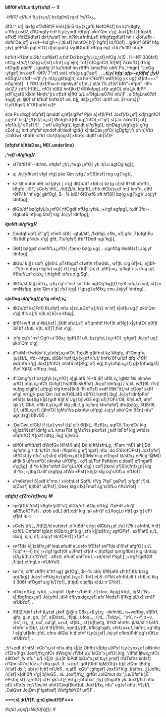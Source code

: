 **blIf0f ef/tLo tLyf{ofqf -- !)**

*-blIf0f ef/tLo tLy{x¿sf\] bz{gfjnf\]sgsf l;sfOx¿\_*

df3 !\^ ut\] laxfg sf7df8f}F kms\]{kl5 tLy{x¿af6 NofOPsf\] hn
kz\'kltgfy, a\'9fgLns07, d\'lQmgfy h:tf tLy{:yndf r9fpg\' pko\'Qm x\'g\]
Joxf\]/fsf\] hfgsf/L ePkl5 /fd\]Zj/d\\sf\] dxf;fu/sf\] hn, lt?klt
afnfhLsf\] kfkgfzgd\\sf\] hn / k\|ofu/fh -dxfs\'De_sf\]
u+uf--hd\'gf--;/:jtLsf\] hnnfO{ b\'j} hgfn\] ld;fOof\] . lgd{nf 6f9f hfg
;dy{ gePkl5 pgLnfO{ d}qLgu/s} lzjdlGb/df r9fpg egL d kz\'kltlt/ nfu\]F .

kz\'klt k\'Ubf dlGb/ cufl8sf\] a;fxf;Dd bz{gfyL{x¿sf\] nfOg /x\]5 .
!)--!@ 306fsf\] nfOg kf/u/\]/ bz{g u/\]sf\] cfnf\] cg\'ejn\] Tof\]
nfOgnfO{ 5f\]6f\] 7x¥ofO{ d klg nfOgd} plePF . lgodfg\';f/ kz\'kltdf hn
r9fP/ kms{Fb} ubf{ Ps ;Hhgn\] "ljleGg :yfgsf\] hn oxfF r9fP/ 7\"nf\] wd{
cfh{g ug{\'eof\] . ***...tLy{ hfg\' afp--cfdfsf ;fyÚ*** eG5g\\Ù
cfdf--a\'jf ;fy nUg gkfpg\]n\] ca hn k\'¥ofP/ wdf{h{g yk ug{\'xf\]nf==="
eGg\'eof\] . t\'?Gt} dxf/fhu\~h rqmkydf cf\]nL{ sl/a (% jif{sf
bfh\"÷efph\" -8f= dx\]Zj/ zdf{ hf\]8L\_ nfO{ e\]6\]/ hnf\]kxf/ 6S¥ofpg\]
zf\]r agfO{ sfo{¿k lbPF . jxfFx¿af6 k\|km\'Nntfk\"j{s cflzif k\|fKt u/L
a\'9fgLns07lt/ nfu\]F . a\'9fgLns07df zogfj:yL lji0f\'sf kfbdf hnfk{0f
u/L b\]j, lkt\[x¿nfO{ :d/0f u/L 3/ kms\]{/ tLyf{6gsf\] k\"0f{la/fd u/\]F
.

sl/a Ps dlxg\] ofqfsf\] qmddf cjnf\]slgPsf Pjd\\ a\]xf\]l/Psf
Joxf\]/fx¿sf\] k/fjt{gnfO{ ;a};fd\' k:s\]/ ;/f\]sf/Lx¿sf\] Wofgfsif{0f
ug{\'nfO{ cfˆgf\] st{Jo 7x¥ofO{ of\] sfof{u\|;/ ePsf\] 5\' . ;\'wf/
ul/g\'kg\]{, lgoldt ul/g\'kg\]{, cjnDag ul/g\'kg\]{ g\'tg cEof;x¿ h:tf
ofqfsf qmddf dl:tisdf lgld{t k\|ltlaDax¿nfO{ lgDgfg\';f/ pNn\]Vb}
;DalGwt kIfaf6 ;d\'lrt sfof{Gjogsf\] xflb{s ck\]Iff ub{5f}F .

**[ofqfsf k\|ltlaDax¿ M]{.underline}**

***;\'wf/ ul/g\'kg\]{***

- sf7df8f}F--lbNnL ofqfsf ;jf/L;fwgx¿nfO{ yk :t/Lo agfOg\'kg\]{,

- a; Joj:yfksn\] vfgf vfg\] pko\'Qm :yfg / xf\]6\]nsf\] rog ug{\'kg\]{,

- kz\'klt nufot a9L bz{gfyL{ x\'g\] dlGb/df xfdLn\] bz{g u/\]sf lt?klt
  afnfhL, kßgfe lji0f\', sGofs\'df/L, /fd\]Zj/d, ldgfIfL cflb dlGb/x¿df
  h:t} km\"n, cIftf r9fP/ k\"hf ug{ gkfOg\], \$--% ld6/ 6f9}af6 xft
  hf\]8\]/ bz{g ug{\'kg\]{ Joj:yf ldnfpg\],

- dlGb/df bz{gfyL{x¿nfO{ nfOgdf nfUg :yfoL ;+/rgf agfpg\], h;df
  3fd--kfgLaf6 hf\]lug 5tsf\] klg Joj:yf ldnfpg\],

***lgoldt ul/g\'kg\]{***

- /\]nofqf ubf{ cfˆgf\] cfwf/ sf8{ -gful/stf, /fxbfgL cflb\_ sf\] gfd,
  7\]ufgf;Fu l6s6df pNn\]v x\'g\] gfd, 7\]ufgfsf\] tfbfTDotf ug{\'kg\]{,

- l56f\] bz{gsf clenfifLx¿nfO{ ;f\]em} bz{g ug{ ...cgnfOg l6s6Úsf\]
  Joj:yf ldnfpg\],

- dlGb/ k\|j\]z ubf{ g\]kfnL pTkfbgdf cfwfl/t rf}aGbL, wf\]tL clg
  6f\]kL, nj\]bf--;\'?jfn nufpg clgjfo{ ug\]{ xf\] eg\] xfd\|f :jb\]zL
  pBf\]ux¿ :yfkgf / ;\~rfng u/L /f\]huf/Lsf cj;/x¿ l;h{gfdf ;xfos
  x\'g;Sg\],

- dlGb/sf k\|j\]zåf/x¿ :yfg cg\'s\"nsf snfTds agfOg\'kg\]{Ù h;df :yfgLo
  snf, sf}zn emNsfpg\' pko\'Qm x\'g\] ;fy} k:g\] / lg:sg\] af6fx¿ cnu
  Joj:yf ldnfpg\],

***cjnDag ul/g\'kg\]{ g\'tg cEof;x¿***

- dlGb/df kx\]Fnf\] 6Lsfsf\] nflu s\]z/LeGbf a\];f/s} w\'nf\] k\|of\]u
  ug{\' pko\'Qm x\'g\] tfls a\];f/ v\]tLn\] k\|\>o kfpg\],

- df6f÷wft\'sf a\'4bLksf\] ;§fdf sfutLsf\] af\]qmfdf Hof\]lt afNg\]
  k\|yfnfO{ a9fjf lbFbf sfutL v\]tL k\|f\]T;flxt x\'g\],

- :yfg cg\'s\"nsf Ogf/÷s\'08x¿ lgdf{0f u/L bz{gfyL{x¿nfO{ :gfgsf\]
  Joj:yf ug{\' pko\'Qm x\'g\],

- d\"ntM rf/wfdsf tLy{ofqLx¿nfO{ To;kl5 g\]kfnsf kz\'kltgfy, d\'lQmgfy,
  :ju{åf/L, /fd--hfgsL dlGb/ h:tf tLy{x¿df k\'u\]/ hnfk{0f u/\]df dfq
  k\"0f{ wd{nfe x\'g\] Joxf\]/fnfO{ lnÍaf6 hf\]8\\g\] xf\] eg\]
  tLy{ofqLx¿sf\] g\]kfnfudgsf\] ;Î\\of XjfQ} a9fpg ;lsg\],

- d\'lQmgfysf bz{gfyL{x¿nfO{ a\]gLaf6 %÷& j6f uf8Lx¿ lgMz\'Ns pknAw
  u/fO{ ofqLx¿nfO{ Gofgf\] hs\]6flb sk8fsf\] Joj:yf ldnfpg\] / s\]xL
  w/f}6L /fv\]/ nufpg clgjfo{ u/fpg\] clg kms\]{kl5 Iflt ePsf\] xsdf
  Ifltk\"lt{;lxt cGoyf sk8f w\'g\] vr{:j¿k pko\'Qm /sd w/f}6Laf6 s6fO{
  lkmtf{ lbg\] Joj:yf ldnfpFbf wfld{s ko{6g k\|j4{gdf 6\]jf k\'Ug\]
  b\]lvG5 eg\] uf\];fOFs\'08, kfyLe/f, afnf lqk\'/f;\'Gb/L cflb tLy{x¿df
  klg ;dLrLg lx;fan\] kbofqfsf\] dfu{bz{g, 3f\]8r9L ;\]jf, uf8Lx¿sf\]
  ;\]jfnfO{ lgMz\'Ns pknAw u/fpg\] Joj:yf pko\'Qm 9Ën\] nfu\" ug{ ;lsg\]
  b\]lvG5 .

- ;DalGwt dlGb/ jf tLy{:ynsf tl:j/ clÍt 6f\]kL, l6z6{x¿ agfO{ To;nfO{
  klg k\|j\]zz\'Nsdf ldnfg u/L kms{Fbf lgMz\'Ns pkxf/sf ¿kdf lbFbf klg
  wfld{s ofqfnfO{ /f\]rstf ldNg ;Sg\] b\]lvG5 .

- blIf0f ef/tlt/sf\] dWofGx !@M)) ah\];Dd k\|ftMsfnLg, ;fFem \^M))
  ah\];Dd lbjfsfnLg / tb\'k/fGt ;fod÷/flqsfnLg ef\]hgsf\] nflu ;do
  5\'6\\ofOPsf\] Joxf\]/fsf\] s8fOsf;fy nfu\" u/\]sfn\] xf\]6\]nx¿df
  k\|ftMsfnLg ef\]hgsf kl/sf/x¿ ePklg !@M)) ah\]kl5 u\|fxsnfO{ pknAw
  u/fOPg . o;f\] ul/Fbf Psftk{m c;dosf\] ef\]hgaf6 x\'g;Sg\] :jf:Yo
  k\|lts\"ntfdf Go\"gLs/0f x\'g\] / csf\]{tkm{ xf\]6\]njfnfx¿n\] klg
  :jf:Yo ;+j\]bgzLntf ckgfpg afWo ePsf\] kl/j\]z klg cg\'s/0fLo nfUof\]
  .

- k\'m6kfysf 5\]pdf k\"mn / xl/ofnLsf Sof/L /fVg 7fpF gePsf\] :yfgdf
  ;f\]xL b\[Zosf\] k\]l06ª ul/Psf\] ;Gbe{ klg cfk}Fmdf cg\'s/0fLo
  nfUbYof\] .

***ofqfsf cfZro{af\]wx¿ M***

- lqe\'jGtk\'/dsf\] kßgfe lji0f\'sf\] dlGb/df nfOg nfUg\] 7fpFdf afn\'jf
  laR5\\ofOPsf\] . zfob udL{ df};ddf klg ;a} afn\'jf c;}XogLo tftf\]
  gx\'g\] eP/ xf\]nf ls \<

- sGofs\'df/L, /fd\]Zj/d nufotsf ;d\'l›t6df cjl:yt dlGb/x¿sf ;fy} lt?klt
  afnfhL h:tf\] kxf8L Onfsfdf lgld{t dlGb/x¿df klg ljzfn k\|j\]zåf/x¿
  agfOPsf . sxfFaf6 s;/L, slxn\], s;n\] of\] Joj:yf ldnfOPsf\] xf\]nf \<

- snfTds k\|j\]zåf/x¿df leqLefudf eLdsfo 9\'Ëfsf snfTds d\'8\\sf afgfO{
  s;/L Toqf \*--!) tn\] ;+/rgf lgdf{0f ul/Psf\] xf\]nf \< jt{dfgsf
  qm\]gflbn\] klg ldnfpg sl7g k\|tLt x\'GYof\] . aflx/L efudf snfTds
  l;+xd/d/sf Psgf;\] ;+/rgf lgdf{0f jf:tjd} ct\'ngLo nfUbYof\] .

- km\"n, cIftf r9fP/ k\"hf ug{ gkfOg\], \$--% ld6/ 6f9}af6 xft hf\]8\]/
  bz{g ug{\'kg\]{ Joj:yf ePklg bz{gfyL{x¿sf\] Tof\] eL8 -lt?klt afnfhLdf
  t xfdLn\] klg !) 306f nfOgdf a:g\'k/\]Yof\]\_ jf:tjd} c:jefljs k\|tLt
  x\'GYof\] .

- nfOg nfUg\] :yfoL ;+/rgfdf 7fpF--7fpFdf zf}rfno, lkpg\] kfgL, lgMz\'Ns
  k\|;fbgfnox¿sf\] Joj:yfn\] ;d\[4 cfl:ys dgx¿sf\] afx\'Notfsf\] lj1fkg
  ul//x\] em}F nfUbYof\] .

- /fd\]Zj/ddf zfvf tLy{sf ¿kdf @@ s\'08x¿÷tLy{x¿ -dxfnIdL, u+wdfbg,
  sfjRrf, ujfo, gLn, gn, ;\]t\", a\|DdxtL, ;fljqL, ufoqL, ;/:jtL,
  ;Toldy{, ;\"of{, r+›f, z+v, ;Ss\', lzj, ;j{, uof, od\'gf, u+uf,
  sf\]8L\_ sf\] k\|fjwfg, lt?klt afnfhL jl/kl/sf \>Lef/L kfbfn\' dlGb/,
  zLnf tf\]/0fd\\, rqmtLy{d\\, kfkljgf;gd\\, cfsfzu+uf, hkfnL xg\'dfg /
  e\]g\'uf\]kfn :jfdL cfno dlGb/ h:tf zfvf tLy{x¿sf\] Joj:yf cfkm}Fdf
  cg\'s/0fLo nfUbYof\] .

;f/f+zdf d\"ntM lxGb\"x¿sf nflu dfq k\|j\]z Ohfht k\|bfg ul/Psf
tLy{:ynx¿df plNnlvt cfZro{hgs Joxf\]/fx¿nfO{ dWogh/ /fVbf u}/
lxGb\"x¿nfO{ klg ;\'/Iffsf ljlwx¿nfO{ s8fOsf ;fy nfu\" u/L k\|j\]z
:jLs\[lt lbPdf lxGb\"x¿sf tLy{:ynsf\] rfdTsfl/s snfsf\] d\'Qm s07n\]
k\|z+;f dfq gu/L tL ;+/rgf lgdf{0fdf lgM;Gb\]x b}jLzlQm ljBdfg /x\]sf\]
dx;\'; ub{y\] h:tf\] nfUb5 . o;af6 lxGb\" ;gftgsf\] Joxf\]/f klg
;j{sflns, ;j{JofkL /x\]sf\] k\|dfl0ft x\'g\] b\]lvG5 . oL Joxf\]/fx¿
lgtfGt JolQmut dx;\';Ls/0fsf k\|;Ë ePsfn\] st} s;}nfO{ cfFr gk\'uf\];\\
eGg\] ;bfu\|xsf ;fy} lj1hgaf6 yk Joxf\]/fsf nflu ;d\]t xflb{s
cg\'/f\]w;lxt sfof{Gjogf\]kof\]uL Joxf\]/fx¿ nfu\" ug{sf nflu ;/f\]sf/L
;DalGwt JolQm jf lgsfosf\] Wofgfsif{0f u/f}F .

**===;s\] ;kf/f}F, g;s\] glauf/f}F===**

*#xfdL;a}sf\]sNof0fxjf\];\\ \#*
